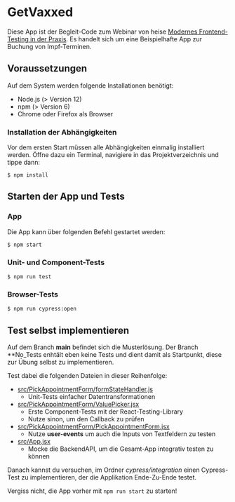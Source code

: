 # GetVaxxed

Diese App ist der Begleit-Code zum Webinar von heise [Modernes Frontend-Testing in der Praxis](https://webinare.heise.de/webentwicklung-in-der-praxis/frontend-testing/).
Es handelt sich um eine Beispielhafte App zur Buchung von Impf-Terminen.

## Voraussetzungen

Auf dem System werden folgende Installationen benötigt:

- Node.js (> Version 12)
- npm (> Version 6)
- Chrome oder Firefox als Browser

### Installation der Abhängigkeiten

Vor dem ersten Start müssen alle Abhängigkeiten einmalig installiert werden. Öffne dazu ein Terminal, navigiere in das Projektverzeichnis und tippe dann:

```shell
$ npm install
```

## Starten der App und Tests

### App

Die App kann über folgenden Befehl gestartet werden:

```shell
$ npm start
```

### Unit- und Component-Tests

```shell
$ npm run test
```

### Browser-Tests

```shell
$ npm run cypress:open
```

## Test selbst implementieren

Auf dem Branch **main** befindet sich die Musterlösung.
Der Branch **No_Tests enhtält eben keine Tests und dient damit als Startpunkt, diese zur Übung selbst zu implementieren.

Test dabei die folgenden Dateien in dieser Reihenfolge:

- [src/PickAppointmentForm/formStateHandler.js](./src/PickAppointmentForm/formStateHandler.js)
  - Unit-Tests einfacher Datentransformationen
- [src/PickAppointmentForm/ValuePicker.jsx](./src/PickAppointmentForm/ValuePicker.jsx)
  - Erste Component-Tests mit der React-Testing-Library
  - Nutze sinon, um den Callback zu prüfen
- [src/PickAppointmentForm/PickAppointmentForm.jsx](./src/PickAppointmentForm/PickAppointmentForm.jsx)
  - Nutze **user-events** um auch die Inputs von Textfeldern zu testen
- [src/App.jsx](./src/App.jsx)
  - Mocke die BackendAPI, um die Gesamt-App integrativ testen zu können
  
Danach kannst du versuchen, im Ordner *cypress/integration* einen Cypress-Test zu implementieren, der die Applikation Ende-Zu-Ende testet.

Vergiss nicht, die App vorher mit `npm run start` zu starten!
